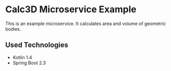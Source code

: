 # Calc3D Microservice Example

This is an example microservice. 
It calculates area and volume of geometric bodies.

## Used Technologies

* Kotlin 1.4
* Spring Boot 2.3
